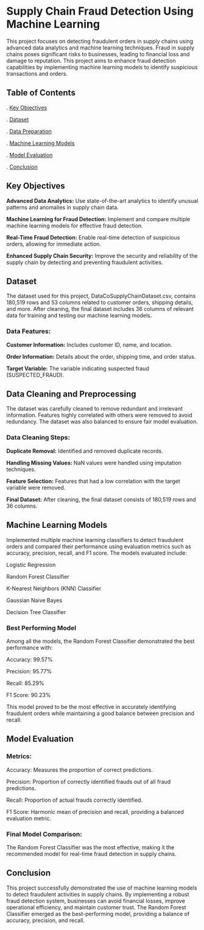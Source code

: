 # Supply Chain Fraud Detection Using Machine Learning

This project focuses on detecting fraudulent orders in supply chains using advanced data analytics and machine learning techniques. Fraud in supply chains poses significant risks to businesses, leading to financial loss and damage to reputation. This project aims to enhance fraud detection capabilities by implementing machine learning models to identify suspicious transactions and orders.

## Table of Contents
. [Key Objectives](#Key-objectives)

. [Dataset](#dataset)

. [Data Preparation](#data-preparation)

. [Machine Learning Models](#machine-learning-models)

. [Model Evaluation](#model-evaluation)

. [Conclusion](#conclusion)

## Key Objectives

**Advanced Data Analytics:** Use state-of-the-art analytics to identify unusual patterns and anomalies in supply chain data.

**Machine Learning for Fraud Detection:** Implement and compare multiple machine learning models for effective fraud detection.

**Real-Time Fraud Detection:** Enable real-time detection of suspicious orders, allowing for immediate action.

**Enhanced Supply Chain Security:** Improve the security and reliability of the supply chain by detecting and preventing fraudulent activities.
## Dataset

The dataset used for this project, DataCoSupplyChainDataset.csv, contains 180,519 rows and 53 columns related to customer orders, shipping details, and more. After cleaning, the final dataset includes 36 columns of relevant data for training and testing our machine learning models.

### Data Features:

**Customer Information:** Includes customer ID, name, and location.

**Order Information:** Details about the order, shipping time, and order status.

**Target Variable:** The variable indicating suspected fraud (SUSPECTED_FRAUD).
## Data Cleaning and Preprocessing

The dataset was carefully cleaned to remove redundant and irrelevant information. Features highly correlated with others were removed to avoid redundancy. The dataset was also balanced to ensure fair model evaluation.

### Data Cleaning Steps:
**Duplicate Removal:** Identified and removed duplicate records.

**Handling Missing Values:** NaN values were handled using imputation techniques.

**Feature Selection:** Features that had a low correlation with the target variable were removed.

**Final Dataset:** After cleaning, the final dataset consists of 180,519 rows and 36 columns.
## Machine Learning Models
Implemented multiple machine learning classifiers to detect fraudulent orders and compared their performance using evaluation metrics such as accuracy, precision, recall, and F1 score. The models evaluated include:

Logistic Regression

Random Forest Classifier

K-Nearest Neighbors (KNN) Classifier

Gaussian Naive Bayes

Decision Tree Classifier

### Best Performing Model
Among all the models, the Random Forest Classifier demonstrated the best performance with:

Accuracy: 99.57%

Precision: 95.77%

Recall: 85.29%

F1 Score: 90.23%

This model proved to be the most effective in accurately identifying fraudulent orders while maintaining a good balance between precision and recall.
## Model Evaluation

### Metrics:
Accuracy: Measures the proportion of correct predictions.

Precision: Proportion of correctly identified frauds out of all fraud predictions.

Recall: Proportion of actual frauds correctly identified.

F1 Score: Harmonic mean of precision and recall, providing a balanced evaluation metric.

### Final Model Comparison:
The Random Forest Classifier was the most effective, making it the recommended model for real-time fraud detection in supply chains.
## Conclusion

This project successfully demonstrated the use of machine learning models to detect fraudulent activities in supply chains. By implementing a robust fraud detection system, businesses can avoid financial losses, improve operational efficiency, and maintain customer trust. The Random Forest Classifier emerged as the best-performing model, providing a balance of accuracy, precision, and recall.
